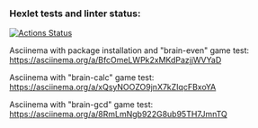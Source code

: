 ### Hexlet tests and linter status:
[![Actions Status](https://github.com/taksebeomon/python-project-49/actions/workflows/hexlet-check.yml/badge.svg)](https://github.com/taksebeomon/python-project-49/actions)

Asciinema with package installation and "brain-even" game test: https://asciinema.org/a/BfcOmeLWPk2xMKdPazjjWVYaD

Asciinema with "brain-calc" game test: https://asciinema.org/a/xQsyNOOZO9jnX7kZIqcFBxoYA

Asciinema with "brain-gcd" game test: https://asciinema.org/a/8RmLmNgb922G8ub95TH7JmnTQ

